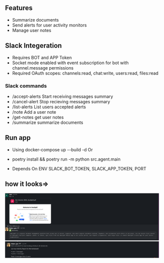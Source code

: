 ## Features
- Summarize documents
- Send alerts for user activity monitors
- Manage user notes

## Slack Integeration
- Requires BOT and APP Token
- Socket mode enabled with event subscription for bot with channel.message permissions
- Required OAuth scopes: channels:read, chat:write, users:read, files:read

### Slack commands
- /accept-alerts Start receiving messages summary
- /cancel-alert Stop recieving messages summary
- /list-alerts List users accepted alerts
- /note Add a user note
- /get-notes get user notes
- /summarize summarize documents

## Run app
- Using docker-compose up --build -d
Or
- poetry install && poetry run -m python src.agent.main

- Depends On ENV SLACK_BOT_TOKEN, SLACK_APP_TOKEN, PORT
## how it looks=>
![summarize](./assets/summarize.png)
![alerts](./assets/alert.png)
